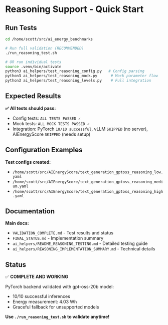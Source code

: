 # Reasoning Support - Quick Start

## Run Tests

```bash
cd /home/scott/src/ai_energy_benchmarks

# Run full validation (RECOMMENDED)
./run_reasoning_test.sh

# OR run individual tests
source .venv/bin/activate
python3 ai_helpers/test_reasoning_config.py   # Config parsing
python3 ai_helpers/test_reasoning_mock.py      # Mock parameter flow
python3 ai_helpers/test_reasoning_levels.py    # Full integration
```

## Expected Results

**✅ All tests should pass:**
- Config tests: `ALL TESTS PASSED ✓`
- Mock tests: `ALL MOCK TESTS PASSED ✓`
- Integration: PyTorch `10/10 successful`, vLLM `SKIPPED` (no server), AIEnergyScore `SKIPPED` (needs setup)

## Configuration Examples

**Test configs created:**
- `/home/scott/src/AIEnergyScore/text_generation_gptoss_reasoning_low.yaml`
- `/home/scott/src/AIEnergyScore/text_generation_gptoss_reasoning_medium.yaml`
- `/home/scott/src/AIEnergyScore/text_generation_gptoss_reasoning_high.yaml`

## Documentation

**Main docs:**
- `VALIDATION_COMPLETE.md` - Test results and status
- `FINAL_STATUS.md` - Implementation summary
- `ai_helpers/README_REASONING_TESTING.md` - Detailed testing guide
- `ai_helpers/REASONING_IMPLEMENTATION_SUMMARY.md` - Technical details

## Status

✅ **COMPLETE AND WORKING**

PyTorch backend validated with gpt-oss-20b model:
- 10/10 successful inferences
- Energy measurement: 4.03 Wh
- Graceful fallback for unsupported models

**Use `./run_reasoning_test.sh` to validate anytime!**
